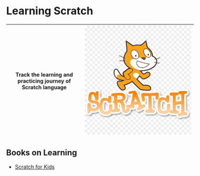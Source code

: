 # Learning Scratch

| Track the learning and practicing journey of Scratch language | ![scratchlogo](img/scratch-logo.png) |
| --- | --- |

## Books on Learning

- [Scratch for Kids](scratch4kids/README.md)
